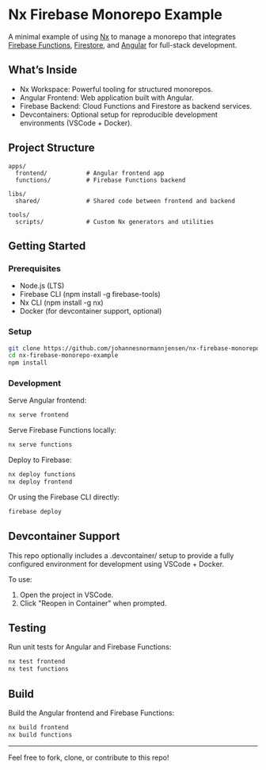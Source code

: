 # Nx Firebase Monorepo Example

A minimal example of using [Nx](https://nx.dev) to manage a monorepo that integrates [Firebase Functions](https://firebase.google.com/docs/functions), [Firestore](https://firebase.google.com/docs/firestore), and [Angular](https://angular.dev) for full-stack development.

## What’s Inside

- Nx Workspace: Powerful tooling for structured monorepos.
- Angular Frontend: Web application built with Angular.
- Firebase Backend: Cloud Functions and Firestore as backend services.
- Devcontainers: Optional setup for reproducible development environments (VSCode + Docker).

## Project Structure
```
apps/
  frontend/           # Angular frontend app
  functions/          # Firebase Functions backend

libs/
  shared/             # Shared code between frontend and backend

tools/
  scripts/            # Custom Nx generators and utilities
``` 

## Getting Started

### Prerequisites

- Node.js (LTS)
- Firebase CLI (npm install -g firebase-tools)
- Nx CLI (npm install -g nx)
- Docker (for devcontainer support, optional)

### Setup

```bash
git clone https://github.com/johannesnormannjensen/nx-firebase-monorepo-example.git
cd nx-firebase-monorepo-example
npm install
```

### Development

Serve Angular frontend:
```bash
nx serve frontend
```

Serve Firebase Functions locally:

```bash
nx serve functions
```

Deploy to Firebase:

```bash
nx deploy functions
nx deploy frontend
```

Or using the Firebase CLI directly:

```bash
firebase deploy
```

## Devcontainer Support

This repo optionally includes a .devcontainer/ setup to provide a fully configured environment for development using VSCode + Docker.

To use:

1. Open the project in VSCode.
2. Click "Reopen in Container" when prompted.

## Testing

Run unit tests for Angular and Firebase Functions:

```bash
nx test frontend
nx test functions
```

## Build

Build the Angular frontend and Firebase Functions:

```bash
nx build frontend
nx build functions
```

---

Feel free to fork, clone, or contribute to this repo!

